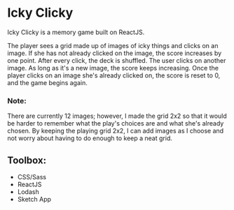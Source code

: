 # Icky Clicky

Icky Clicky is a memory game built on ReactJS.

The player sees a grid made up of images of icky things and clicks on an image. If she has not already clicked on the image, the score increases by one point. After every click, the deck is shuffled. The user clicks on another image. As long as it's a new image, the score keeps increasing. Once the player clicks on an image she's already clicked on, the score is reset to 0, and the game begins again.

### Note:

There are currently 12 images; however, I made the grid 2x2 so that it would be harder to remember what the play's choices are and what she's already chosen. By keeping the playing grid 2x2, I can add images as I choose and not worry about having to do enough to keep a neat grid.

## Toolbox:

* CSS/Sass
* ReactJS
* Lodash
* Sketch App

